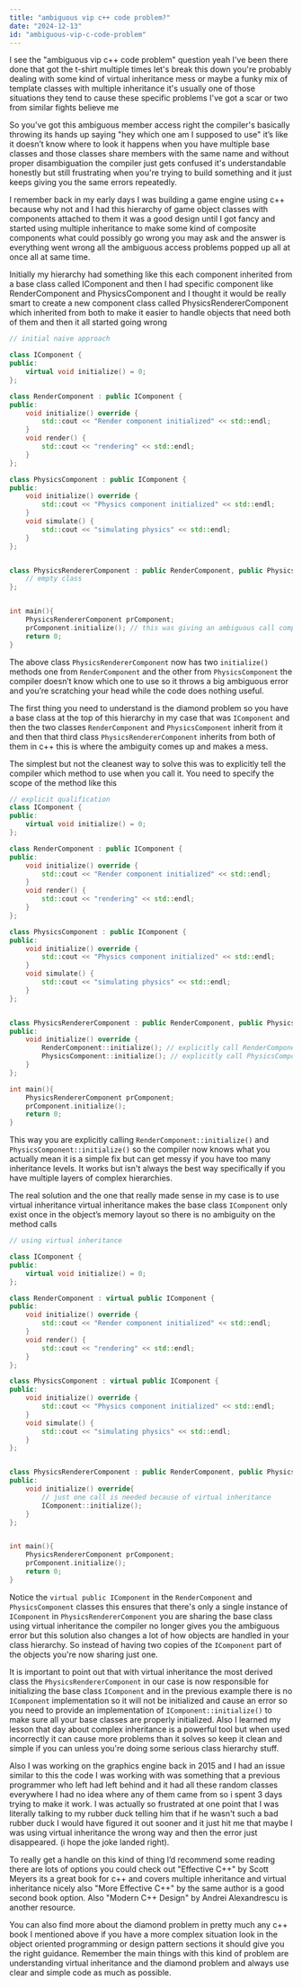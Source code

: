```yaml
---
title: "ambiguous vip c++ code problem?"
date: "2024-12-13"
id: "ambiguous-vip-c-code-problem"
---
```


 I see the "ambiguous vip c++ code problem" question yeah I've been there done that got the t-shirt multiple times let's break this down you're probably dealing with some kind of virtual inheritance mess or maybe a funky mix of template classes with multiple inheritance it's usually one of those situations they tend to cause these specific problems I've got a scar or two from similar fights believe me

So you've got this ambiguous member access right the compiler's basically throwing its hands up saying "hey which one am I supposed to use" it’s like it doesn’t know where to look it happens when you have multiple base classes and those classes share members with the same name and without proper disambiguation the compiler just gets confused it's understandable honestly but still frustrating when you're trying to build something and it just keeps giving you the same errors repeatedly.

I remember back in my early days I was building a game engine using c++ because why not and I had this hierarchy of game object classes with components attached to them it was a good design until I got fancy and started using multiple inheritance to make some kind of composite components what could possibly go wrong you may ask and the answer is everything went wrong all the ambiguous access problems popped up all at once all at same time.

Initially my hierarchy had something like this each component inherited from a base class called IComponent and then I had specific component like RenderComponent and PhysicsComponent and I thought it would be really smart to create a new component class called PhysicsRendererComponent which inherited from both to make it easier to handle objects that need both of them and then it all started going wrong

```cpp
// initial naive approach

class IComponent {
public:
    virtual void initialize() = 0;
};

class RenderComponent : public IComponent {
public:
    void initialize() override {
        std::cout << "Render component initialized" << std::endl;
    }
    void render() {
        std::cout << "rendering" << std::endl;
    }
};

class PhysicsComponent : public IComponent {
public:
    void initialize() override {
        std::cout << "Physics component initialized" << std::endl;
    }
    void simulate() {
        std::cout << "simulating physics" << std::endl;
    }
};


class PhysicsRendererComponent : public RenderComponent, public PhysicsComponent{
    // empty class
};


int main(){
    PhysicsRendererComponent prComponent;
    prComponent.initialize(); // this was giving an ambiguous call compilation error 
    return 0;
}
```

The above class `PhysicsRendererComponent` now has two `initialize()` methods one from `RenderComponent` and the other from `PhysicsComponent` the compiler doesn’t know which one to use so it throws a big ambiguous error and you’re scratching your head while the code does nothing useful.

The first thing you need to understand is the diamond problem so you have a base class at the top of this hierarchy in my case that was `IComponent` and then the two classes `RenderComponent` and `PhysicsComponent` inherit from it and then that third class `PhysicsRendererComponent` inherits from both of them in c++ this is where the ambiguity comes up and makes a mess.

The simplest but not the cleanest way to solve this was to explicitly tell the compiler which method to use when you call it. You need to specify the scope of the method like this

```cpp
// explicit qualification
class IComponent {
public:
    virtual void initialize() = 0;
};

class RenderComponent : public IComponent {
public:
    void initialize() override {
        std::cout << "Render component initialized" << std::endl;
    }
    void render() {
        std::cout << "rendering" << std::endl;
    }
};

class PhysicsComponent : public IComponent {
public:
    void initialize() override {
        std::cout << "Physics component initialized" << std::endl;
    }
    void simulate() {
        std::cout << "simulating physics" << std::endl;
    }
};


class PhysicsRendererComponent : public RenderComponent, public PhysicsComponent{
public:
    void initialize() override {
        RenderComponent::initialize(); // explicitly call RenderComponent::initialize()
        PhysicsComponent::initialize(); // explicitly call PhysicsComponent::initialize()
    }
};

int main(){
    PhysicsRendererComponent prComponent;
    prComponent.initialize();
    return 0;
}

```
This way you are explicitly calling `RenderComponent::initialize()` and `PhysicsComponent::initialize()` so the compiler now knows what you actually mean it is a simple fix but can get messy if you have too many inheritance levels. It works but isn't always the best way specifically if you have multiple layers of complex hierarchies.

The real solution and the one that really made sense in my case is to use virtual inheritance virtual inheritance makes the base class `IComponent` only exist once in the object’s memory layout so there is no ambiguity on the method calls

```cpp
// using virtual inheritance

class IComponent {
public:
    virtual void initialize() = 0;
};

class RenderComponent : virtual public IComponent {
public:
    void initialize() override {
        std::cout << "Render component initialized" << std::endl;
    }
    void render() {
        std::cout << "rendering" << std::endl;
    }
};

class PhysicsComponent : virtual public IComponent {
public:
    void initialize() override {
        std::cout << "Physics component initialized" << std::endl;
    }
    void simulate() {
        std::cout << "simulating physics" << std::endl;
    }
};


class PhysicsRendererComponent : public RenderComponent, public PhysicsComponent{
public:
    void initialize() override{
        // just one call is needed because of virtual inheritance
        IComponent::initialize();
    }
};


int main(){
    PhysicsRendererComponent prComponent;
    prComponent.initialize();
    return 0;
}
```

Notice the `virtual public IComponent` in the `RenderComponent` and `PhysicsComponent` classes this ensures that there's only a single instance of `IComponent` in `PhysicsRendererComponent` you are sharing the base class using virtual inheritance the compiler no longer gives you the ambiguous error but this solution also changes a lot of how objects are handled in your class hierarchy.
So instead of having two copies of the `IComponent` part of the objects you're now sharing just one.

It is important to point out that with virtual inheritance the most derived class the `PhysicsRendererComponent` in our case is now responsible for initializing the base class `IComponent` and in the previous example there is no `IComponent` implementation so it will not be initialized and cause an error so you need to provide an implementation of `IComponent::initialize()` to make sure all your base classes are properly initialized.
Also I learned my lesson that day about complex inheritance is a powerful tool but when used incorrectly it can cause more problems than it solves so keep it clean and simple if you can unless you're doing some serious class hierarchy stuff.

Also I was working on the graphics engine back in 2015 and I had an issue similar to this the code I was working with was something that a previous programmer who left had left behind and it had all these random classes everywhere I had no idea where any of them came from so i spent 3 days trying to make it work.
I was actually so frustrated at one point that I was literally talking to my rubber duck telling him that if he wasn't such a bad rubber duck I would have figured it out sooner and it just hit me that maybe I was using virtual inheritance the wrong way and then the error just disappeared. (i hope the joke landed right).

To really get a handle on this kind of thing I’d recommend some reading there are lots of options you could check out "Effective C++" by Scott Meyers its a great book for c++ and covers multiple inheritance and virtual inheritance nicely also "More Effective C++" by the same author is a good second book option. Also "Modern C++ Design" by Andrei Alexandrescu is another resource.

You can also find more about the diamond problem in pretty much any c++ book I mentioned above if you have a more complex situation look in the object oriented programming or design pattern sections it should give you the right guidance.
Remember the main things with this kind of problem are understanding virtual inheritance and the diamond problem and always use clear and simple code as much as possible.
